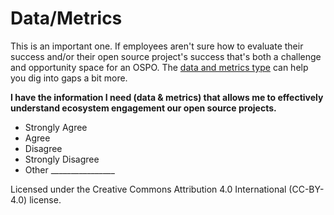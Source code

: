 # Data/Metrics
This is an important one.  If employees aren't sure how to evaluate their success and/or their open source project's success that's both a challenge and opportunity space for an OSPO.
The [data and metrics type](data-metrics-types.md) can help you dig into gaps a bit more.

**I have the information I need (data & metrics) that allows me to effectively understand ecosystem engagement our open source projects.**
- Strongly Agree
- Agree
- Disagree
- Strongly Disagree
- Other ________________




Licensed under the Creative Commons Attribution 4.0 International (CC-BY-4.0) license.